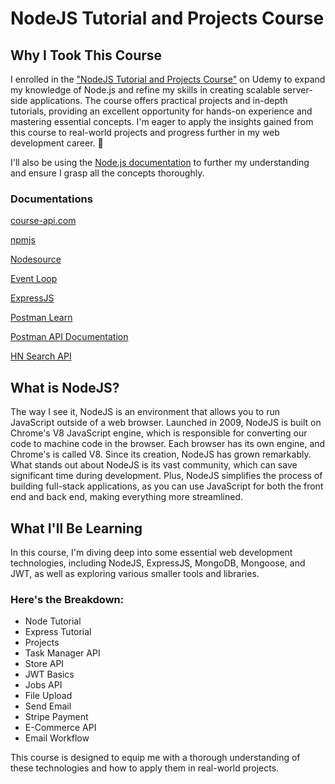 # NodeJS Tutorial and Projects Course

## Why I Took This Course

I enrolled in the ["NodeJS Tutorial and Projects Course"](https://www.udemy.com/share/104VV03@er19hlJXwmWoAYVjMi0kPZkpb-4ylXAp09Zhx8fYzcgHHRcbQiVvjE9COIG7xgvnZw==/) on Udemy to expand my knowledge of Node.js and refine my skills in creating scalable server-side applications. The course offers practical projects and in-depth tutorials, providing an excellent opportunity for hands-on experience and mastering essential concepts. I'm eager to apply the insights gained from this course to real-world projects and progress further in my web development career. 🚀

I'll also be using the [Node.js documentation](https://nodejs.org/docs/latest/api/) to further my understanding and ensure I grasp all the concepts thoroughly.

### Documentations

[course-api.com](https://www.course-api.com/)

[npmjs](https://docs.npmjs.com/)

[Nodesource](https://docs.nodesource.com/)

[Event Loop](https://nodejs.org/en/learn/asynchronous-work/event-loop-timers-and-nexttick)

[ExpressJS](https://expressjs.com/)

[Postman Learn](https://learning.postman.com/docs/introduction/overview/)

[Postman API Documentation](https://www.postman.com/api-documentation-tool/)

[HN Search API](https://hn.algolia.com/api)

## What is NodeJS?

The way I see it, NodeJS is an environment that allows you to run JavaScript outside of a web browser. Launched in 2009, NodeJS is built on Chrome's V8 JavaScript engine, which is responsible for converting our code to machine code in the browser. Each browser has its own engine, and Chrome's is called V8. Since its creation, NodeJS has grown remarkably. What stands out about NodeJS is its vast community, which can save significant time during development. Plus, NodeJS simplifies the process of building full-stack applications, as you can use JavaScript for both the front end and back end, making everything more streamlined.

## What I'll Be Learning

In this course, I'm diving deep into some essential web development technologies, including NodeJS, ExpressJS, MongoDB, Mongoose, and JWT, as well as exploring various smaller tools and libraries.

### Here's the Breakdown:

- Node Tutorial
- Express Tutorial
- Projects
- Task Manager API
- Store API
- JWT Basics
- Jobs API
- File Upload
- Send Email
- Stripe Payment
- E-Commerce API
- Email Workflow

This course is designed to equip me with a thorough understanding of these technologies and how to apply them in real-world projects.

